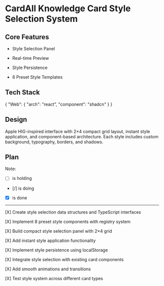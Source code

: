 # CardAll Knowledge Card Style Selection System

## Core Features

- Style Selection Panel

- Real-time Preview

- Style Persistence

- 8 Preset Style Templates

## Tech Stack

{
  "Web": {
    "arch": "react",
    "component": "shadcn"
  }
}

## Design

Apple HIG-inspired interface with 2×4 compact grid layout, instant style application, and component-based architecture. Each style includes custom background, typography, borders, and shadows.

## Plan

Note: 

- [ ] is holding
- [/] is doing
- [X] is done

---

[X] Create style selection data structures and TypeScript interfaces

[X] Implement 8 preset style components with registry system

[X] Build compact style selection panel with 2×4 grid

[X] Add instant style application functionality

[X] Implement style persistence using localStorage

[X] Integrate style selection with existing card components

[X] Add smooth animations and transitions

[X] Test style system across different card types
